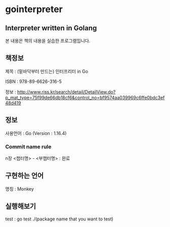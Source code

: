 # gointerpreter
## Interpreter written in Golang
본 내용은 책의 내용을 실습한 프로그램입니다.

## 책정보 
제목 : (밑바닥부터 만드는) 인터프리터 in Go

ISBN : 978-89-6626-316-5

정보 : http://www.riss.kr/search/detail/DetailView.do?p_mat_type=75f99de66db18cf6&control_no=bf9574aa039969c6ffe0bdc3ef48d419

## 정보
사용언어 : Go (Version : 1.16.4)

### Commit name rule
n장 <챕터명> - <부챕터명> : 완료

## 구현하는 언어
명칭 : Monkey

## 실행해보기
test : go test ./(package name that you want to test)